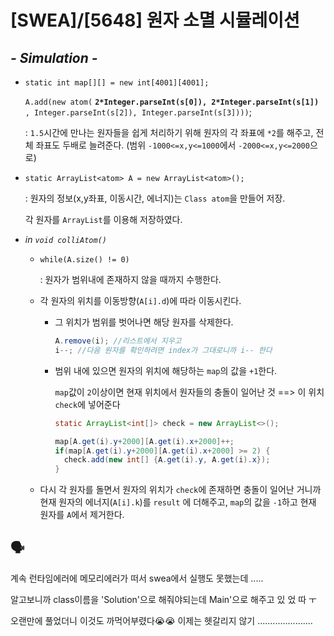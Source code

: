 # [SWEA]/[5648] 원자 소멸 시뮬레이션

## *- Simulation -*

* `static int map[][] = new int[4001][4001];`

  `A.add(new atom(` **`2*Integer.parseInt(s[0]), 2*Integer.parseInt(s[1])`** `, Integer.parseInt(s[2]), Integer.parseInt(s[3])))`;

  : `1.5`시간에 만나는 원자들을 쉽게 처리하기 위해 원자의 각 좌표에 `*2`를 해주고, 전체 좌표도 두배로 늘려준다. (범위 `-1000<=x,y<=1000`에서 `-2000<=x,y<=2000`으로)

* `static ArrayList<atom> A = new ArrayList<atom>();`

  : 원자의 정보(x,y좌표, 이동시간, 에너지)는 `Class atom`을 만들어 저장.

  각 원자를 `ArrayList`를 이용해 저장하였다.

* *in `void colliAtom()`*

  * `while(A.size() != 0)`

    : 원자가 범위내에 존재하지 않을 때까지 수행한다.

  * 각 원자의 위치를 이동방향(`A[i].d`)에 따라 이동시킨다.

    * 그 위치가 범위를 벗어나면 해당 원자를 삭제한다. 

      ```java
      A.remove(i); //리스트에서 지우고
      i--; //다음 원자를 확인하려면 index가 그대로니까 i-- 한다
      ```

    * 범위 내에 있으면 원자의 위치에 해당하는 `map`의 값을 `+1`한다.

      `map`값이 `2`이상이면 현재 위치에서 원자들의 충돌이 일어난 것 ==> 이 위치 `check`에 넣어준다

      ```java
      static ArrayList<int[]> check = new ArrayList<>();
      ```

      ```java
      map[A.get(i).y+2000][A.get(i).x+2000]++;
      if(map[A.get(i).y+2000][A.get(i).x+2000] >= 2) {
      	check.add(new int[] {A.get(i).y, A.get(i).x});
      }
      ```

  * 다시 각 원자를 돌면서 원자의 위치가 `check`에 존재하면 충돌이 일어난 거니까 현재 원자의 에너지(`A[i].k`)를 `result` 에 더해주고, `map`의 값을 `-1`하고 현재 원자를 `A`에서 제거한다. 

## :speaking_head:

계속 런타임에러에 메모리에러가 떠서 swea에서 실행도 못했는데 .....

알고보니까 class이름을 'Solution'으로 해줘야되는데 Main'으로 해주고 있 었 따 ㅜ 

오랜만에 풀었더니 이것도 까먹어부렸다😭😭 이제는 헷갈리지 않기 ......................